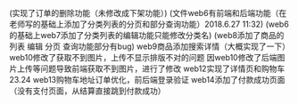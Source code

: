 (实现了订单的删除功能（未修改成下架功能）)
(文件web6有前端和后端功能（在老师写的基础上添加了分类列表的分页和部分查询功能）2018.6.27  11:32)
(web6的基础上web7添加了分类列表的编辑功能只能修改分类名)
(web8添加了商品的列表 编辑 分页 查询功能部分有bug) 
web9商品添加搜索详情（大概实现了一下）
web10修改了获取不到图片，上传不显示排版不对的问题
因web10修改了后端图片上传等问题导致前端获取不到图片，进行了修改
web12实现了详情页和购物车23.24
web13购物车地址订单优化，前后端登录验证
web14添加了付款成功页面（没有支付页面，从结算直接跳到付款成功）